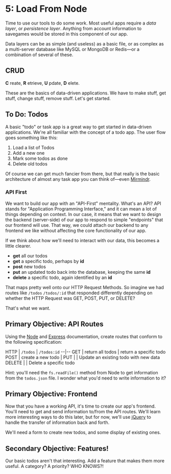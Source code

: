 # 5: Load From Node
Time to use our tools to do some work. Most useful apps require a _data layer_, or _persistence layer_. Anything from account information to savegames would be stored in this component of our app.

Data layers can be as simple (and useless) as a basic file, or as complex as a multi-server database like MySQL or MongoDB or Redis—or a combination of several of these.

## CRUD
**C** reate, **R** etrieve, **U** pdate, **D** elete.

These are the basics of data-driven applications. We have to make stuff, get stuff, change stuff, remove stuff. Let's get started.

## To Do: Todos
A basic "todo" or task app is a great way to get started in data-driven applications. We're all familiar with the concept of a todo app. The user flow goes something like this:

1. Load a list of Todos
2. Add a new one
3. Mark some todos as done
4. Delete old todos

Of course we can get much fancier from there, but that really is the basic architecture of almost any task app you can think of—even [Mirmindr](https://github.com/mirman-school/mirmindr).

### API First
We want to build our app with an "API-First" mentality. What's an API? API stands for "Application Programming Interface," and it can mean a lot of things depending on context. In our case, it means that we want to design the backend (server-side) of our app to respond to simple "endpoints" that our frontend will use. That way, we could attach our backend to any frontend we like without affecting the core functionality of our app.

If we think about how we'll need to interact with our data, this becomes a little clearer.

* **get** all our todos
* **get** a specific todo, perhaps by **id**
* **post** new todos
* **put** an updated todo back into the database, keeping the same **id**
* **delete** a specific todo, again identified by an **id**

That maps pretty well onto our HTTP Request Methods. So imagine we had routes like `/todos` `/todos/:id` that responded differently depending on whether the HTTP Request was GET, POST, PUT, or DELETE?

That's what we want.

## Primary Objective: API Routes
Using the [Node](https://nodejs.org/api/) and [Express](http://expressjs.com/en/4x/api.html) documentation, create routes that conform to the following specification:

HTTP | `/todos` | `/todos:id`
--|--
GET | return all todos | return a specific todo
POST | create a new todo |
PUT | | Update an existing todo with new data
DELETE | | Delete a specific todo

Hint: you'll need the `fs.readFile()` method from Node to get information from the `todos.json` file. I wonder what you'd need to write information to it?

## Primary Objective: Frontend
Now that you have a working API, it's time to create our app's frontend. You'll need to get and send information to/from the API routes. We'll learn more interesting ways to do this later, but for now, we'll use [jQuery](http://api.jquery.com/Ajax_Events/) to handle the transfer of information back and forth.

We'll need a form to create new todos, and some display of existing ones.

## Secondary Objective: Features!
Our basic todos aren't that interesting. Add a feature that makes them more useful. A category? A priority? WHO KNOWS?!
